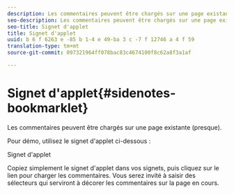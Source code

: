 ```yaml
---
description: Les commentaires peuvent être chargés sur une page existante (presque).
seo-description: Les commentaires peuvent être chargés sur une page existante (presque).
seo-title: Signet d'applet
title: Signet d'applet
uuid: b 6 f 6263 e -85 b 1-4 e 49-ba 3 c -7 f 12746 a 4 f 59
translation-type: tm+mt
source-git-commit: 097321964ff078bac83c4674100f8c62a8f3a1af

---
```



# Signet d&#39;applet{#sidenotes-bookmarklet}

Les commentaires peuvent être chargés sur une page existante (presque).

Pour démo, utilisez le signet d&#39;applet ci-dessous :

Signet d&#39;applet

Copiez simplement le signet d&#39;applet dans vos signets, puis cliquez sur le lien pour charger les commentaires. Vous serez invité à saisir des sélecteurs qui serviront à décorer les commentaires sur la page en cours.
